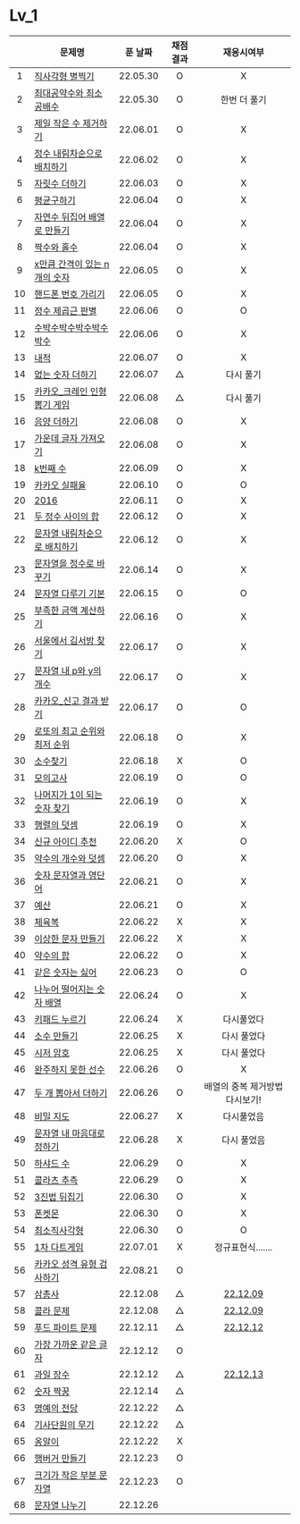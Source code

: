 # Lv_1

|     | 문제명                                            | 푼 날짜  | 채점 결과 |             재응시여부              |
| :-: | ------------------------------------------------- | :------: | :-------: | :---------------------------------: |
|  1  | [직사각형 별찍기](./starRectangle.js)             | 22.05.30 |     O     |                  X                  |
|  2  | [최대공약수와 최소공배수](./GcdLcm.js)            | 22.05.30 |     O     |            한번 더 풀기             |
|  3  | [제일 작은 수 제거하기](./sliceMin.js)            | 22.06.01 |     O     |                  X                  |
|  4  | [정수 내림차순으로 배치하기](./sortNumber.js)     | 22.06.02 |     O     |                  X                  |
|  5  | [자릿수 더하기](./positionSum.js)                 | 22.06.03 |     O     |                  X                  |
|  6  | [평균구하기](./average.js)                        | 22.06.04 |     O     |                  X                  |
|  7  | [자연수 뒤집어 배열로 만들기](./reverseNumber.js) | 22.06.04 |     O     |                  X                  |
|  8  | [짝수와 홀수](./oddOrEven.js)                     | 22.06.04 |     O     |                  X                  |
|  9  | [x만큼 간격이 있는 n개의 숫자](./xLength.js)      | 22.06.05 |     O     |                  X                  |
| 10  | [핸드폰 번호 가리기](./hideNumber.js)             | 22.06.05 |     O     |                  X                  |
| 11  | [정수 제곱근 판별](./integerSqrt.js)              | 22.06.06 |     O     |                  O                  |
| 12  | [수박수박수박수박수박수](./watermelon.js)         | 22.06.06 |     O     |                  X                  |
| 13  | [내적](./dotProduct.js)                           | 22.06.07 |     O     |                  X                  |
| 14  | [없는 숫자 더하기](./accNoNumbers.js)             | 22.06.07 |     △     |              다시 풀기              |
| 15  | [카카오\_크레인 인형뽑기 게임](./pickdolls.js)    | 22.06.08 |     △     |              다시 풀기              |
| 16  | [음양 더하기](./accPlusMinus.js)                  | 22.06.08 |     O     |                  X                  |
| 17  | [가운데 글자 가져오기](./bringMid.js)             | 22.06.08 |     O     |                  X                  |
| 18  | [k번째 수](./kNumber.js)                          | 22.06.09 |     O     |                  X                  |
| 19  | [카카오 실패율](./failRatio.js)                   | 22.06.10 |     O     |                  O                  |
| 20  | [2016](./2016.js)                                 | 22.06.11 |     O     |                  X                  |
| 21  | [두 정수 사이의 합](./betweenAandB.js)            | 22.06.12 |     O     |                  X                  |
| 22  | [문자열 내림차순으로 배치하기](./sortString.js)   | 22.06.12 |     O     |                  X                  |
| 23  | [문자열을 정수로 바꾸기](./stringToNumber.js)     | 22.06.14 |     O     |                  X                  |
| 24  | [문자열 다루기 기본](./basicString.js)            | 22.06.15 |     O     |                  O                  |
| 25  | [부족한 금액 계산하기](./shortMoney.js)           | 22.06.16 |     O     |                  X                  |
| 26  | [서울에서 김서방 찾기](./findKim.js)              | 22.06.17 |     O     |                  X                  |
| 27  | [문자열 내 p와 y의 개수](./pyInTheString.js)      | 22.06.17 |     O     |                  X                  |
| 28  | [카카오\_신고 결과 받기](./reportingMail.js)      | 22.06.17 |     O     |                  O                  |
| 29  | [로또의 최고 순위와 최저 순위](./lottoMinMax.js)  | 22.06.18 |     O     |                  X                  |
| 30  | [소수찾기](./findPrimeNumber.js)                  | 22.06.18 |     X     |                  O                  |
| 31  | [모의고사](./mockTest.js)                         | 22.06.19 |     O     |                  O                  |
| 32  | [나머지가 1이 되는 숫자 찾기](./findRestValue.js) | 22.06.19 |     O     |                  X                  |
| 33  | [행렬의 덧셈](./addMatrix.js)                     | 22.06.19 |     O     |                  X                  |
| 34  | [신규 아이디 추천](./recommandNewId.js)           | 22.06.20 |     X     |                  O                  |
| 35  | [약수의 개수와 덧셈](./betweenNumbers.js)         | 22.06.20 |     O     |                  X                  |
| 36  | [숫자 문자열과 영단어](./numberAndWord.js)        | 22.06.21 |     O     |                  X                  |
| 37  | [예산](./budget.js)                               | 22.06.21 |     O     |                  X                  |
| 38  | [체육복](./trainingClothes.js)                    | 22.06.22 |     X     |                  X                  |
| 39  | [이상한 문자 만들기](./strangeString.js)          | 22.06.22 |     X     |                  X                  |
| 40  | [약수의 합](./sumDivisor.js)                      | 22.06.22 |     O     |                  X                  |
| 41  | [같은 숫자는 싫어](./hateSameNumber.js)           | 22.06.23 |     O     |                  O                  |
| 42  | [나누어 떨어지는 숫자 배열](./fitNumberArray.js)  | 22.06.24 |     O     |                  X                  |
| 43  | [키패드 누르기](./pushKeypad.js)                  | 22.06.24 |     X     |             다시풀었다              |
| 44  | [소수 만들기](./makePrimeNumber.js)               | 22.06.25 |     X     |             다시 풀었다             |
| 45  | [시저 암호](./caesarPassword.js)                  | 22.06.25 |     X     |             다시 풀었다             |
| 46  | [완주하지 못한 선수](./notCompletion.js)          | 22.06.26 |     O     |                  X                  |
| 47  | [두 개 뽑아서 더하기](./popTwoSum.js)             | 22.06.26 |     O     |   배열의 중복 제거방법 다시보기!    |
| 48  | [비밀 지도](./secretMap.js)                       | 22.06.27 |     X     |             다시풀었음              |
| 49  | [문자열 내 마음대로 정하기](./asonelikes.js)      | 22.06.28 |     X     |             다시 풀었음             |
| 50  | [하샤드 수](./hashadNumber.js)                    | 22.06.29 |     O     |                  X                  |
| 51  | [콜라츠 추측](./collatz.js)                       | 22.06.29 |     O     |                  X                  |
| 52  | [3진법 뒤집기](./reverse3.js)                     | 22.06.30 |     O     |                  X                  |
| 53  | [폰켓몬](./phonekemon.js)                         | 22.06.30 |     O     |                  X                  |
| 54  | [최소직사각형](./minimumRect.js)                  | 22.06.30 |     O     |                  O                  |
| 55  | [1차 다트게임](./dartGame.js)                     | 22.07.01 |     X     |          정규표현식.......          |
| 56  | [카카오 성격 유형 검사하기](./mbti.js)            | 22.08.21 |     O     |                                     |
| 57  | [삼총사](./threePeople.js)                        | 22.12.08 |     △     | [22.12.09](./replay/threePeople.js) |
| 58  | [콜라 문제](./coke.js)                            | 22.12.08 |     △     |    [22.12.09](./replay/coke.js)     |
| 59  | [푸드 파이트 문제](./food.js)                     | 22.12.11 |     △     |    [22.12.12](./replay/food.js)     |
| 60  | [가장 가까운 같은 글자](./mostNear.js)            | 22.12.12 |     O     |
| 61  | [과일 장수](./fruit.js)                           | 22.12.12 |     △     |    [22.12.13](./replay/fruit.js)    |
| 62  | [숫자 짝꿍](./pairOfNum.js)                       | 22.12.14 |     △     |
| 63  | [명예의 전당](./contest.js)                       | 22.12.22 |     △     |
| 64  | [기사단원의 무기](./weapons.js)                   | 22.12.22 |     △     |
| 65  | [옹알이](./babbling.js)                           | 22.12.22 |     X     |
| 66  | [햄버거 만들기](./makeHamberger.js)               | 22.12.23 |     O     |
| 67  | [크기가 작은 부분 문자열](./smallPartString.js)   | 22.12.23 |     O     |
| 68  | [문자열 나누기](./cutString.js)                   | 22.12.26 |

